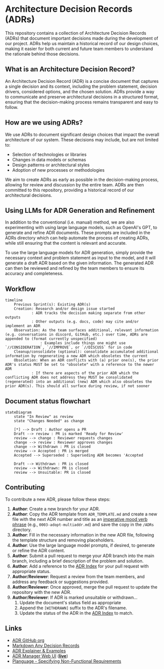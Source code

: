 # Architecture Decision Records (ADRs)

This repository contains a collection of Architecture Decision Records (ADRs) that document important decisions made during the development of our project.
ADRs help us maintain a historical record of our design choices, making it easier for both current and future team members to understand the rationale behind those decisions.

## What is an Architecture Decision Record?

An Architecture Decision Record (ADR) is a concise document that captures a single decision and its context, including the problem statement, decision drivers, considered options, and the chosen solution.
ADRs provide a way to communicate and preserve architectural decisions in a structured format, ensuring that the decision-making process remains transparent and easy to follow.

## How are we using ADRs?

We use ADRs to document significant design choices that impact the overall architecture of our system.
These decisions may include, but are not limited to:

- Selection of technologies or libraries
- Changes in data models or schemas
- Design patterns or architectural styles
- Adoption of new processes or methodologies

We aim to create ADRs as early as possible in the decision-making process, allowing for review and discussion by the entire team.
ADRs are then committed to this repository, providing a historical record of our architectural decisions.

## Using LLMs for ADR Generation and Refinement

In addition to the conventional (i.e. manual) method, we are also experimenting with using large language models, such as OpenAI's GPT, to generate and refine ADR documents.
These prompts are included in the ADRs directory which can help automate the process of creating ADRs, while still ensuring that the content is relevant and accurate.

To use the large language models for ADR generation, simply provide the necessary context and problem statement as input to the model, and it will generate a draft ADR based on the given information.
The generated ADR can then be reviewed and refined by the team members to ensure its accuracy and completeness.

## Workflow

```mermaid
timeline
    Previous Sprint(s): Existing ADR(s)
    Creation: Research and/or design issue started
            : ADR tracks the decision making separate from other outputs
            : Other outputs (e.g. docs, code) may cite and/or implement an ADR
    Observation: As the team surfaces additional, relevant information   (e.g. conversations in discord, GitHub, etc.) over time, ADRs are appended to (format currently unspecified)
                : Examples include things one might use  `//CONSIDERATION`, `//IMPROVE`, or `//DISCUSS` for in code
    Cleanup/consolidate (optional): consolidate accumulated additional information by regenerating a new ADR which obsoletes the current
    Obsoletion: When an ADR conflicts with (a) prior one(s), the prior ADR's status MUST be set to "obsolete" with a reference to the newer ADR
            : If there are aspects of the prior ADR which the conflicting ADR does not address they MUST be consolidated (regenerated) into an additional (new) ADR which also obsoletes the prior ADR(s). This should all surface during review, if not sooner
```

## Document status flowchart

```mermaid
stateDiagram
    state "In Review" as review
    state "Changes Needed" as change
    
    [*] --> Draft : Author opens a PR
    Draft --> review : PR is marked 'Ready for Review'
    review --> change : Reviewer requests changes
    change --> review : Reviewer approves changes
    change --> Withdrawn : PR is closed
    review --> Accepted : PR is merged
    Accepted --> Superseded : Superseding ADR becomes 'Accepted

    Draft --> Withdrawn : PR is closed
    review --> Withdrawn: PR is closed
    review --> Unsuitable: PR is closed
```

## Contributing

To contribute a new ADR, please follow these steps:

1. **Author**: Create a new branch for your ADR.
2. **Author**: Copy the ADR template from `ADR_TEMPLATE.md` and create a new file with the next ADR number and title as an [imperative mood verb phrase](https://en.wikipedia.org/wiki/Imperative_mood) (e.g., `0003-adopt-multiaddr.md`) and save the copy in the `/ADRs` directory.
3. **Author**: Fill in the necessary information in the new ADR file, following the template structure and removing placeholders.
4. **Author**: Use the large language model prompts, if desired, to generate or refine the ADR content.
5. **Author**: Submit a pull request to merge your ADR branch into the main branch, including a brief description of the problem and solution.
6. **Author**: Add a reference to the [ADR Index](https://www.notion.so/pocketnetwork/1a5893d2183b470b93610d2d9ce84d36?v=91b83d5b44d34ba6abf36f9070c2f3a8&pvs=4) for your pull request with appropriate status.
7. **Author**/**Reviewer**: Request a review from the team members, and address any feedback or suggestions provided.
8. **Author**/**Reviewer**: Once approved, merge the pull request to update the repository with the new ADR.
9. **Author**/**Reviewer**: If ADR is marked unsuitable or withdrawn...
   1. Update the document's status field as appropriate
   2. Append the `[WITHDRAWN]` suffix to the ADR's filename.
   3. Update the status of the ADR in the [ADR Index](https://www.notion.so/pocketnetwork/1a5893d2183b470b93610d2d9ce84d36?v=91b83d5b44d34ba6abf36f9070c2f3a8&pvs=4) to match.

## Links

- [ADR GitHub org](https://adr.github.io/)
- [Markdown Any Decision Records](https://adr.github.io/madr/)
- [ADR Explainer & Examples](https://github.com/joelparkerhenderson/architecture-decision-record)
- [ADR Manager Web UI](https://github.com/adr/adr-manager) (**[live](https://adr.github.io/adr-manager/#/)**)
- [Planguage - Specifying Non-Functional Requirements](https://www.iaria.org/conferences2012/filesICCGI12/Tutorial%20Specifying%20Effective%20Non-func.pdf)